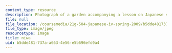 ```yaml
---
content_type: resource
description: Photograph of a garden accompanying a lesson on Japanese vocabulary.
file: null
file_location: /coursemedia/21g-504-japanese-iv-spring-2009/b5dde481737aa6634e56e5b696efd0a4_niwa.jpg
file_type: image/jpeg
resourcetype: Image
title: niwa
uid: b5dde481-737a-a663-4e56-e5b696efd0a4
---
```

